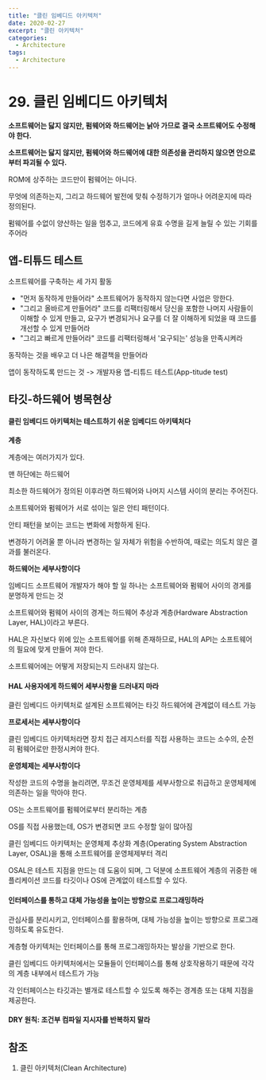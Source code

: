 ```yaml
---
title: "클린 임베디드 아키텍처"
date: 2020-02-27
excerpt: "클린 아키텍처"
categories:
  - Architecture
tags:
  - Architecture
---
```


# 29. 클린 임베디드 아키텍처

**소프트웨어는 닳지 않지만, 펌웨어와 하드웨어는 낡아 가므로 결국 소프트웨어도 수정해야 한다.**

**소프트웨어는 닳지 않지만, 펌웨어와 하드웨어에 대한 의존성을 관리하지 않으면 안으로부터 파괴될 수 있다.**



ROM에 상주하는 코드만이 펌웨어는 아니다.

무엇에 의존하는지, 그리고 하드웨어 발전에 맞춰 수정하기가 얼마나 어려운지에 따라 정의된다.

펌웨어를 수없이 양산하는 일을 멈추고, 코드에게 유효 수명을 길게 늘릴 수 있는 기회를 주어라

## 앱-티튜드 테스트

소프트웨어를 구축하는 세 가지 활동

- "먼저 동작하게 만들어라" 소프트웨어가 동작하지 않는다면 사업은 망한다.
- "그리고 올바르게 만들어라" 코드를 리팩터링해서 당신을 포함한 나머지 사람들이 이해할 수 있게 만들고, 요구가 변경되거나 요구를 더 잘 이해하게 되었을 때 코드를 개선할 수 있게 만들어라
- "그리고 빠르게 만들어라" 코드를 리팩터링해서 '요구되는' 성능을 만족시켜라



동작하는 것을 배우고 더 나은 해결책을 만들어라

앱이 동작하도록 만드는 것 -> 개발자용 앱-티튜드 테스트(App-titude test)

## 타깃-하드웨어 병목현상

#### 클린 임베디드 아키텍처는 테스트하기 쉬운 임베디드 아키텍처다

**계층**

계층에는 여러가지가 있다.

맨 하단에는 하드웨어

최소한 하드웨어가 정의된 이후라면 하드웨어와 나머지 시스템 사이의 분리는 주어진다.

소프트웨어와 펌웨어가 서로 섞이는 일은 안티 패턴이다.

안티 패턴을 보이는 코드는 변화에 저항하게 된다.

변경하기 어려울 뿐 아니라 변경하는 일 자체가 위험을 수반하여, 때로는 의도치 않은 결과를 불러온다.

**하드웨어는 세부사항이다**

임베디드 소프트웨어 개발자가 해야 할 일 하나는 소프트웨어와 펌웨어 사이의 경게를 분명하게 만드는 것

소프트웨어와 펌웨어 사이의 경계는 하드웨어 추상과 계층(Hardware Abstraction Layer, HAL)이라고 부른다.

HAL은 자신보다 위에 있는 소프트웨어를 위해 존재하므로, HAL의 API는 소프트웨어의 필요에 맞게 만들어 져야 한다.

소프트웨어에는 어떻게 저장되는지 드러내지 않는다.

#### HAL 사용자에게 하드웨어 세부사항을 드러내지 마라

클린 임베디드 아키텍처로 설계된 소프트웨어는 타깃 하드웨어에 관계없이 테스트 가능

**프로세서는 세부사항이다**

클린 임베디드 아키텍처라면 장치 접근 레지스터를 직접 사용하는 코드는 소수의, 순전히 펌웨어로만 한정시켜야 한다.

**운영체제는 세부사항이다**

작성한 코드의 수명을 늘리려면, 무조건 운영체제를 세부사항으로 취급하고 운영체제에 의존하는 일을 막아야 한다.

OS는 소프트웨어를 펌웨어로부터 분리하는 계층

 OS를 직접 사용했는데, OS가 변경되면 코드 수정할 일이 많아짐

클린 임베디드 아키텍처는 운영체제 추상화 계층(Operating System Abstraction Layer, OSAL)을 통해 소프트웨어를 운영체제부터 격리

OSAL은 테스트 지점을 만드는 데 도움이 되며, 그 덕분에 소프트웨어 계층의 귀중한 애플리케이션 코드를 타깃이나 OS에 관계없이 테스트할 수 있다.

#### 인터페이스를 통하고 대체 가능성을 높이는 방향으로 프로그래밍하라

관심사를 분리시키고, 인터페이스를 활용하며, 대체 가능성을 높이는 방향으로 프로그래밍하도록 유도한다.

계층형 아키텍처는 인터페이스를 통해 프로그래밍하자는 발상을 기반으로 한다.

클린 임베디드 아키텍처에서는 모듈들이 인터페이스를 통해 상호작용하기 때문에 각각의 계층 내부에서 테스트가 가능

각 인터페이스는 타깃과는 별개로 테스트할 수 있도록 해주는 경계층 또는 대체 지점을 제공한다.

#### DRY 원칙: 조건부 컴파일 지시자를 반복하지 말라

## 참조

1. 클린 아키텍처(Clean Architecture)

